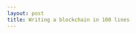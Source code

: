 ```yaml
---
layout: post
title: Writing a blockchain in 100 lines
---
```


<div class="gh">
<script src="https://gist.github.com/selimslab/4ea8e87792dec4e23ecedfd4353107b7.js"></script>
</div>